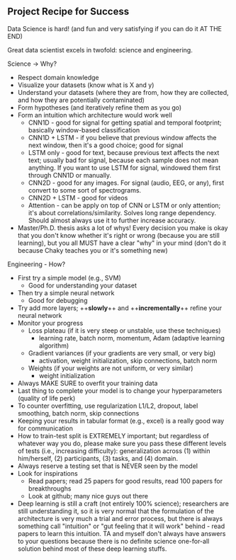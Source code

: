 ## Project Recipe for Success

Data Science is hard! (and fun and very satisfying if you can do it AT THE END)

Great data scientist excels in twofold: science and engineering.

Science -> Why?
- Respect domain knowledge
- Visualize your datasets (know what is X and y)
- Understand your datasets (where they are from, how they are collected, and how they are potentially contaminated)
- Form hypotheses (and iteratively refine them as you go)
- Form an intuition which architecture would work well
  - CNN1D - good for signal for getting spatial and temporal footprint; basically window-based classification
  - CNN1D + LSTM - if you believe that previous window affects the next window, then it's a good choice; good for signal
  - LSTM only - good for text, because previous text affects the next text; usually bad for signal, because each sample does not mean anything.  If you want to use LSTM for signal, windowed them first through CNN1D or manually.
  - CNN2D - good for any images. For signal (audio, EEG, or any), first convert to some sort of spectrograms.
  - CNN2D + LSTM - good for videos
  - Attention - can be apply on top of CNN or LSTM or only attention; it's about correlations/similarity.  Solves long range dependency.  Should almost always use it to further increase accuracy.
- Master/Ph.D. thesis asks a lot of whys!  Every decision you make is okay that you don't know whether it's right or wrong (because you are still learning), but you all MUST have a clear "why" in your mind (don't do it because Chaky teaches you or it's something new)

Engineering - How?
- First try a simple model (e.g., SVM)
  - Good for understanding your dataset 
- Then try a simple neural network
  - Good for debugging
- Try add more layers;  ++**slowly**++ and ++**incrementally**++ refine your neural network 
- Monitor your progress
  - Loss plateau (if it is very steep or unstable, use these techniques)
    - learning rate, batch norm, momentum, Adam (adaptive learning algorithm)
  - Gradient variances (if your gradients are very small, or very big)
    - activation, weight initialization, skip connections, batch norm
  - Weights (if your weights are not uniform, or very similar)
    - weight initialization 
- Always MAKE SURE to overfit your training data
- Last thing to complete your model is to change your hyperparameters (quality of life perk)
- To counter overfitting, use regularization L1/L2, dropout, label smoothing, batch norm, skip connections     
- Keeping your results in tabular format (e.g., excel) is a really good way for communication
- How to train-test split is EXTREMELY important; but regardless of whatever way you do, please make sure you pass these different levels of tests (i.e., increasing difficulty): generalization across (1) within him/herself, (2) participants, (3) tasks, and (4) domain.
- Always reserve a testing set that is NEVER seen by the model
- Look for inspirations
  - Read papers; read 25 papers for good results, read 100 papers for breakthroughs
  - Look at github; many nice guys out there
- Deep learning is still a craft (not entirely 100% science); researchers are still understanding it, so it is very normal that the formulation of the architecture is very much a trial and error process, but there is always something call "intuition" or "gut feeling that it will work" behind - read papers to learn this intuition.  TA and myself don't always have answers to your questions because there is no definite science one-for-all solution behind most of these deep learning stuffs.
